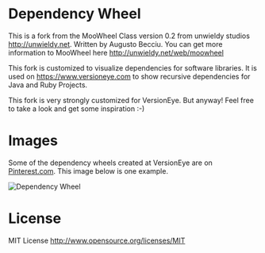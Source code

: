 Dependency Wheel
================

This is a fork from the MooWheel Class version 0.2 from unwieldy studios <http://unwieldy.net>. Written by Augusto Becciu. You can get more information to MooWheel here <http://unwieldy.net/web/moowheel>
   
This fork is customized to visualize dependencies for software libraries. 
It is used on <https://www.versioneye.com> to show recursive dependencies for Java and Ruby Projects. 

This fork is very strongly customized for VersionEye. But anyway! Feel free to take a look and get some inspiration :-) 

Images
==
Some of the dependency wheels created at VersionEye are on [Pinterest.com](http://pinterest.com/versioneye/pins/). This image below is one example.

![](http://media-cache-ec5.pinterest.com/upload/72620612711867522_GUQiokvU_c.jpg "Dependency Wheel")


License
==
MIT License <http://www.opensource.org/licenses/MIT>
